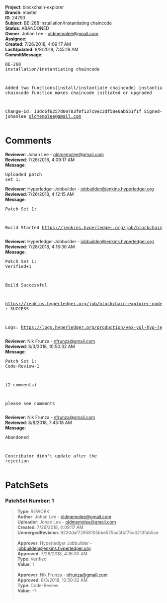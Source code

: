 <strong>Project</strong>: blockchain-explorer<br><strong>Branch</strong>: master<br><strong>ID</strong>: 24793<br><strong>Subject</strong>: BE-268 installation/Instantiating chaincode<br><strong>Status</strong>: ABANDONED<br><strong>Owner</strong>: Johan Lee - oldmemolee@gmail.com<br><strong>Assignee</strong>:<br><strong>Created</strong>: 7/26/2018, 4:09:17 AM<br><strong>LastUpdated</strong>: 8/8/2018, 7:45:18 AM<br><strong>CommitMessage</strong>:<br><pre>BE-268 installation/Instantiating chaincode

Added two functions(install/instantiate chaincode)
instantiate chaincode function makes chaincode initiated or upgraded

Change-Id: I3dc6f6257d09783f0f137c9ec3df50e6ab551f1f
Signed-off-by: johanlee <oldmemolee@gmail.com>
</pre><h1>Comments</h1><strong>Reviewer</strong>: Johan Lee - oldmemolee@gmail.com<br><strong>Reviewed</strong>: 7/26/2018, 4:09:17 AM<br><strong>Message</strong>: <pre>Uploaded patch set 1.</pre><strong>Reviewer</strong>: Hyperledger Jobbuilder - jobbuilder@jenkins.hyperledger.org<br><strong>Reviewed</strong>: 7/26/2018, 4:12:15 AM<br><strong>Message</strong>: <pre>Patch Set 1:

Build Started https://jenkins.hyperledger.org/job/blockchain-explorer-node6-verify-x86_64/342/</pre><strong>Reviewer</strong>: Hyperledger Jobbuilder - jobbuilder@jenkins.hyperledger.org<br><strong>Reviewed</strong>: 7/26/2018, 4:16:30 AM<br><strong>Message</strong>: <pre>Patch Set 1: Verified+1

Build Successful 

https://jenkins.hyperledger.org/job/blockchain-explorer-node6-verify-x86_64/342/ : SUCCESS

Logs: https://logs.hyperledger.org/production/vex-yul-hyp-jenkins-3/blockchain-explorer-node6-verify-x86_64/342</pre><strong>Reviewer</strong>: Nik Frunza - nfrunza@gmail.com<br><strong>Reviewed</strong>: 8/3/2018, 10:50:32 AM<br><strong>Message</strong>: <pre>Patch Set 1: Code-Review-1

(2 comments)

please see comments</pre><strong>Reviewer</strong>: Nik Frunza - nfrunza@gmail.com<br><strong>Reviewed</strong>: 8/8/2018, 7:45:18 AM<br><strong>Message</strong>: <pre>Abandoned

Contributor didn't update after the rejection</pre><h1>PatchSets</h1><h3>PatchSet Number: 1</h3><blockquote><strong>Type</strong>: REWORK<br><strong>Author</strong>: Johan Lee - oldmemolee@gmail.com<br><strong>Uploader</strong>: Johan Lee - oldmemolee@gmail.com<br><strong>Created</strong>: 7/26/2018, 4:09:17 AM<br><strong>UnmergedRevision</strong>: 9230daf72958105bbe575ac5fbf75c4213fab5ce<br><br><strong>Approver</strong>: Hyperledger Jobbuilder - jobbuilder@jenkins.hyperledger.org<br><strong>Approved</strong>: 7/26/2018, 4:16:30 AM<br><strong>Type</strong>: Verified<br><strong>Value</strong>: 1<br><br><strong>Approver</strong>: Nik Frunza - nfrunza@gmail.com<br><strong>Approved</strong>: 8/3/2018, 10:50:32 AM<br><strong>Type</strong>: Code-Review<br><strong>Value</strong>: -1<br><br></blockquote>